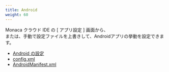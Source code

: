 ```yaml
---
title: Android
weight: 60
---
```


Monaca クラウド IDE の [ アプリ設定 ] 画面から、  
または、手動で設定ファイルを上書きして、Androidアプリの挙動を設定できます。

- [Android の設定](android_configuration)
- [config.xml](config_xml)
- [AndroidManifest.xml](android_manifest)